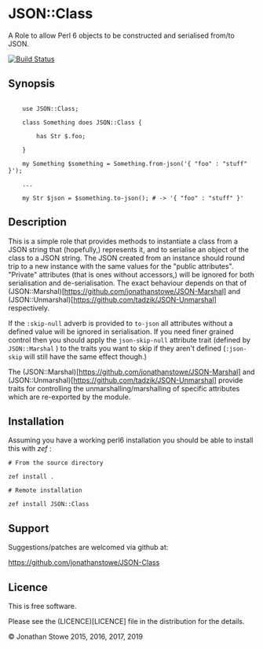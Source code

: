# JSON::Class

A Role to allow Perl 6 objects  to be constructed and serialised from/to JSON.

[![Build Status](https://travis-ci.org/jonathanstowe/JSON-Class.svg?branch=master)](https://travis-ci.org/jonathanstowe/JSON-Class)

## Synopsis

```

    use JSON::Class;

    class Something does JSON::Class {
 
        has Str $.foo;

    }

    my Something $something = Something.from-json('{ "foo" : "stuff" }');

    ...

    my Str $json = $something.to-json(); # -> '{ "foo" : "stuff" }'

```

## Description

This is a simple role that provides methods to instantiate a class from a
JSON string that (hopefully,) represents it, and to serialise an object of
the class to a JSON string.  The JSON created from an instance should
round trip to a new instance with the same values for the "public attributes".
"Private" attributes (that is ones without accessors,) will be ignored for
both serialisation and de-serialisation.  The exact behaviour depends on that
of (JSON::Marshal)[https://github.com/jonathanstowe/JSON-Marshal] and
(JSON::Unmarshal)[https://github.com/tadzik/JSON-Unmarshal] respectively.


If the ```:skip-null``` adverb is provided to ```to-json``` all attributes
without a defined value will be ignored in serialisation. If you need
finer grained control then you should apply the ```json-skip-null```
attribute trait (defined by ```JSON::Marshal``` ) to the traits you
want to skip if they aren't defined (```:json-skip``` will still have
the same effect though.)

The  (JSON::Marshal)[https://github.com/jonathanstowe/JSON-Marshal] and
(JSON::Unmarshal)[https://github.com/tadzik/JSON-Unmarshal] provide traits
for controlling the unmarshalling/marshalling of specific attributes which are
re-exported by the module.

## Installation

Assuming you have a working perl6 installation you should be able to
install this with *zef* :

    # From the source directory
   
    zef install .

    # Remote installation

    zef install JSON::Class


## Support

Suggestions/patches are welcomed via github at:

https://github.com/jonathanstowe/JSON-Class

## Licence

This is free software.

Please see the (LICENCE)[LICENCE] file in the distribution for the details.

© Jonathan Stowe 2015, 2016, 2017, 2019

